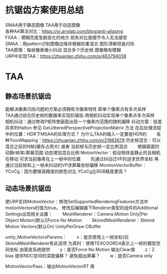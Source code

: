 # 抗锯齿方案使用总结
SMAA用于静态图像 TAA用于动态图像<br>
各种AA算法对比：https://vr.arvilab.com/blog/anti-aliasing<br>
FXAA：模糊亮度急剧变化的地方 损失对比度细节令人无法接受<br>
SMAA：用pattern识别图像边缘并根据权重混合 图形清晰但是闪烁<br>
TAA原理：每帧像素微小抖动 混合多个历史帧 图像略有模糊<br>
URP中实现TAA：https://zhuanlan.zhihu.com/p/463794038<br>

# TAA
## 静态场景抗锯齿
能解决像素闪烁问题的方案必须拥有次像素特性 即单个像素点有多次采样  
TAA通过综合历史帧的数据来实现抗锯齿 用相机抖动实现单个像素点多次采样  
相机抖动：通过修改P矩阵使画面出现一个像素内范围的随机偏移
抖动方案：低差异序列Halton 参见 GetJitteredPerspectiveProjectionMatrix 方法
在后处理流程中的位置：HDR下MSAA的处理方式？ 为什么TAA的输入一定要是HDR的
　　各种ToonMapping：https://zhuanlan.zhihu.com/p/21983679
历史帧混合：可以混合之前的N帧(缓存占用大) 或者 当前帧与历史帧一定比例混合
　　根据画面的动静/帧率/屏幕范围 动态增加混合比例
MotionVector：假设物体是静止的且相机在移动 可求当前像素在上一帧中的位置
　　先通过抖动过VP的逆求世界坐标 再通过当前帧和上一帧未抖动的VP求屏幕坐标偏移
MontionVectorBuffer：
YCoCg：因为要做高精度的颜色对比 YCoCg比RGB精度更高？

## 动态场景抗锯齿
使URP支持MotionVector：修改SetSupportedRenderingFeatures方法中motionVectors的值为true。
修改后编辑器下Renderer类型的组件的Additional Settings出现相关设置：
　　MeshRenderer：Camera Motion Only|Per Object Motion(默认)|Force No Motion
　　SkinndMeshRenderer：Skinnd Motion Vectors(默认On)
UnityPerDraw CBuffer
  
unity_MotionVectorsParams：
　　x：是否使用上一帧坐标(仅SkinndMeshRenderer有此选项
		为真时：使用TEXCOORD4表示上一帧的模型空间坐标 由蒙皮系统提供
　　y：是否Force No Motion 输出Clear值
　　z：Z bias 提供NDC空间的深度偏移？ 避免超出屏幕？
　　w：是否Camera only

MotionVectorPass：输出MotionVectorRT
	用